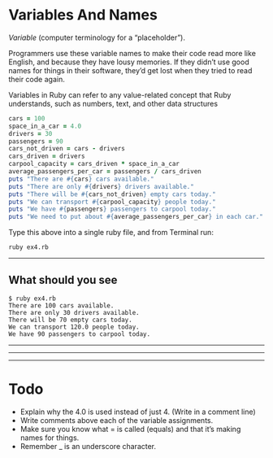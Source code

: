 # Variables And Names

_Variable_ (computer terminology for a “placeholder”).

Programmers use these variable names to make their code read more like English, and because they have lousy memories. If they didn’t use good names for things in their software, they’d get lost when they tried to read their code again.

Variables in Ruby can refer to any value-related concept that Ruby understands, such as numbers, text, and other data structures

```ruby
cars = 100
space_in_a_car = 4.0
drivers = 30
passengers = 90
cars_not_driven = cars - drivers
cars_driven = drivers
carpool_capacity = cars_driven * space_in_a_car
average_passengers_per_car = passengers / cars_driven
puts "There are #{cars} cars available."
puts "There are only #{drivers} drivers available."
puts "There will be #{cars_not_driven} empty cars today."
puts "We can transport #{carpool_capacity} people today."
puts "We have #{passengers} passengers to carpool today."
puts "We need to put about #{average_passengers_per_car} in each car."
```

Type this above into a single ruby file, and from Terminal run:

 `ruby ex4.rb`

---

## **What should you see**

```shell
$ ruby ex4.rb
There are 100 cars available.
There are only 30 drivers available.
There will be 70 empty cars today.
We can transport 120.0 people today.
We have 90 passengers to carpool today.
```

---
---
---

# Todo
+ Explain why the 4.0 is used instead of just 4. (Write in a comment line)
+ Write comments above each of the variable assignments.
+ Make sure you know what = is called (equals) and that it’s making names for things.
+ Remember _ is an underscore character.
